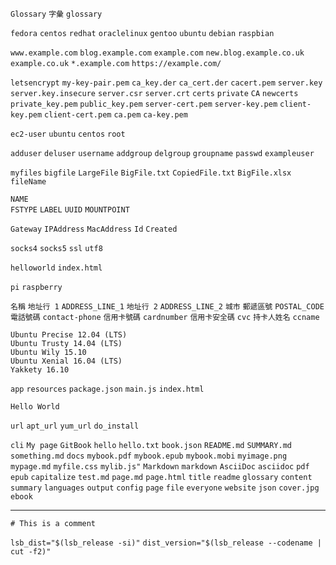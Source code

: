 `Glossary`
`字彙`
`glossary`

`fedora`
`centos`
`redhat`
`oraclelinux`
`gentoo`
`ubuntu`
`debian`
`raspbian`



`www.example.com`
`blog.example.com`
`example.com`
`new.blog.example.co.uk`
`example.co.uk`
`*.example.com`
`https://example.com/`

`letsencrypt`
`my-key-pair.pem`
`ca_key.der`
`ca_cert.der`
`cacert.pem`
`server.key`
`server.key.insecure`
`server.csr`
`server.crt`
`certs`
`private`
`CA`
`newcerts`
`private_key.pem`
`public_key.pem`
`server-cert.pem`
`server-key.pem`
`client-key.pem`
`client-cert.pem`
`ca.pem`
`ca-key.pem`

`ec2-user`
`ubuntu`
`centos`
`root`

`adduser`
`deluser`
`username`
`addgroup`
`delgroup`
`groupname`
`passwd`
`exampleuser`

`myfiles`
`bigfile`
`LargeFile`
`BigFile.txt`
`CopiedFile.txt`
`BigFile.xlsx`
`fileName`

`NAME`                                              
`FSTYPE`
`LABEL`
`UUID`
`MOUNTPOINT`

`Gateway`
`IPAddress`
`MacAddress`
`Id`
`Created`

`socks4`
`socks5`
`ssl`
`utf8`

`helloworld`
`index.html`

`pi`
`raspberry`

`名稱`
`地址行 1` `ADDRESS_LINE_1`
`地址行 2` `ADDRESS_LINE_2`
`城市`
`郵遞區號` `POSTAL_CODE`
`電話號碼` `contact-phone`
`信用卡號碼` `cardnumber`
`信用卡安全碼` `cvc`
`持卡人姓名` `ccname`

```
Ubuntu Precise 12.04 (LTS)
Ubuntu Trusty 14.04 (LTS)
Ubuntu Wily 15.10
Ubuntu Xenial 16.04 (LTS)
Yakkety 16.10
```

`app`
`resources`
`package.json`
`main.js`
`index.html`

`Hello World`


`url`
`apt_url`
`yum_url`
`do_install`


`cli`
`My page`
`GitBook`
`hello`
`hello.txt`
`book.json`
`README.md`
`SUMMARY.md`
`something.md`
`docs`
`mybook.pdf`
`mybook.epub`
`mybook.mobi`
`myimage.png`
`mypage.md`
`myfile.css`
`mylib.js"`
`Markdown`
`markdown`
`AsciiDoc`
`asciidoc`
`pdf`
`epub`
`capitalize`
`test.md`
`page.md`
`page.html`
`title`
`readme`
`glossary`
`content`
`summary`
`languages`
`output`
`config`
`page`
`file`
`everyone`
`website`
`json`
`cover.jpg`
`ebook`


---

`# This is a comment`

`lsb_dist="$(lsb_release -si)"`
`dist_version="$(lsb_release --codename | cut -f2)"`
